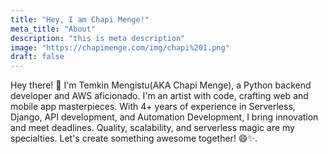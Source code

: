 ```yaml
---
title: "Hey, I am Chapi Menge!"
meta_title: "About"
description: "this is meta description"
image: "https://chapimenge.com/img/chapi%201.png"
draft: false
---
```


Hey there! 👋 I'm Temkin Mengistu(AKA Chapi Menge), a Python backend developer and AWS aficionado. I'm an artist with code, crafting web and mobile app masterpieces. With 4+ years of experience in Serverless, Django, API development, and Automation Development, I bring innovation and meet deadlines. Quality, scalability, and serverless magic are my specialties. Let's create something awesome together! 😄✨.
